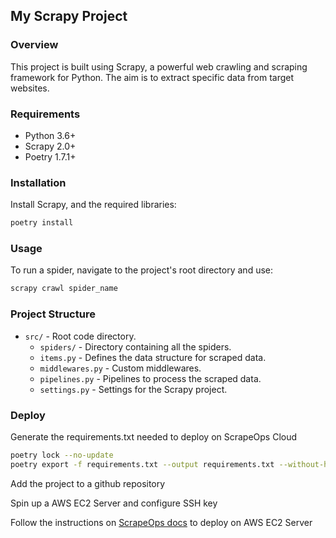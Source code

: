 ## My Scrapy Project

### Overview
This project is built using Scrapy, a powerful web crawling and scraping framework for Python. The aim is to extract specific data from target websites.

### Requirements
- Python 3.6+
- Scrapy 2.0+
- Poetry 1.7.1+

### Installation
Install Scrapy, and the required libraries:

```bash
poetry install
```

### Usage
To run a spider, navigate to the project's root directory and use:

```bash
scrapy crawl spider_name
```

### Project Structure
- `src/` - Root code directory.
    - `spiders/` - Directory containing all the spiders.
    - `items.py` - Defines the data structure for scraped data.
    - `middlewares.py` - Custom middlewares.
    - `pipelines.py` - Pipelines to process the scraped data.
    - `settings.py` - Settings for the Scrapy project.

### Deploy
Generate the requirements.txt needed to deploy on ScrapeOps Cloud

```bash
poetry lock --no-update
poetry export -f requirements.txt --output requirements.txt --without-hashes
```

Add the project to a github repository

Spin up a AWS EC2 Server and configure SSH key

Follow the instructions on [ScrapeOps docs](https://scrapeops.io/docs/servers-scheduling/aws-integration/) to deploy on AWS EC2 Server


